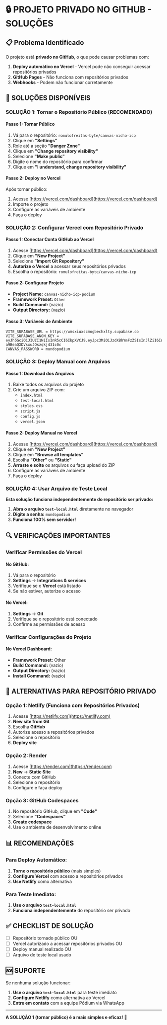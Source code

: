 # 🔒 PROJETO PRIVADO NO GITHUB - SOLUÇÕES

## 📋 Problema Identificado

O projeto está **privado no GitHub**, o que pode causar problemas com:

1. **Deploy automático no Vercel** - Vercel pode não conseguir acessar repositórios privados
2. **GitHub Pages** - Não funciona com repositórios privados
3. **Webhooks** - Podem não funcionar corretamente

## 🚀 SOLUÇÕES DISPONÍVEIS

### SOLUÇÃO 1: Tornar o Repositório Público (RECOMENDADO)

#### Passo 1: Tornar Público
1. Vá para o repositório: `romulofreitas-byte/canvas-nicho-icp`
2. Clique em **"Settings"**
3. Role até a seção **"Danger Zone"**
4. Clique em **"Change repository visibility"**
5. Selecione **"Make public"**
6. Digite o nome do repositório para confirmar
7. Clique em **"I understand, change repository visibility"**

#### Passo 2: Deploy no Vercel
Após tornar público:
1. Acesse [https://vercel.com/dashboard](https://vercel.com/dashboard)
2. Importe o projeto
3. Configure as variáveis de ambiente
4. Faça o deploy

### SOLUÇÃO 2: Configurar Vercel com Repositório Privado

#### Passo 1: Conectar Conta GitHub ao Vercel
1. Acesse [https://vercel.com/dashboard](https://vercel.com/dashboard)
2. Clique em **"New Project"**
3. Selecione **"Import Git Repository"**
4. **Autorize o Vercel** a acessar seus repositórios privados
5. Escolha o repositório: `romulofreitas-byte/canvas-nicho-icp`

#### Passo 2: Configurar Projeto
- **Project Name:** `canvas-nicho-icp-podium`
- **Framework Preset:** `Other`
- **Build Command:** (vazio)
- **Output Directory:** (vazio)

#### Passo 3: Variáveis de Ambiente
```
VITE_SUPABASE_URL = https://wmsxiuxscmogbechxlty.supabase.co
VITE_SUPABASE_ANON_KEY = eyJhbGciOiJIUzI1NiIsInR5cCI6IkpXVCJ9.eyJpc3MiOiJzdXBhYmFzZSIsInJlZiI6Indtc3hpdXhzY21vZ2JlY2h4bHR5Iiwicm9sZSI6ImFub24iLCJpYXQiOjE3NjEyMjQ3NzYsImV4cCI6MjA3NjgwMDc3Nn0.QzgHcJJLU2YMybrJC-a9BeaQXDVsxuJOszqkj431c0c
CANVAS_PASSWORD = mundopodium
```

### SOLUÇÃO 3: Deploy Manual com Arquivos

#### Passo 1: Download dos Arquivos
1. Baixe todos os arquivos do projeto
2. Crie um arquivo ZIP com:
   - `index.html`
   - `test-local.html`
   - `styles.css`
   - `script.js`
   - `config.js`
   - `vercel.json`

#### Passo 2: Deploy Manual no Vercel
1. Acesse [https://vercel.com/dashboard](https://vercel.com/dashboard)
2. Clique em **"New Project"**
3. Clique em **"Browse all templates"**
4. Escolha **"Other"** ou **"Static"**
5. **Arraste e solte** os arquivos ou faça upload do ZIP
6. Configure as variáveis de ambiente
7. Faça o deploy

### SOLUÇÃO 4: Usar Arquivo de Teste Local

**Esta solução funciona independentemente do repositório ser privado:**

1. **Abra o arquivo `test-local.html`** diretamente no navegador
2. **Digite a senha:** `mundopodium`
3. **Funciona 100% sem servidor!**

## 🔍 VERIFICAÇÕES IMPORTANTES

### Verificar Permissões do Vercel

#### No GitHub:
1. Vá para o repositório
2. **Settings** → **Integrations & services**
3. Verifique se o **Vercel** está listado
4. Se não estiver, autorize o acesso

#### No Vercel:
1. **Settings** → **Git**
2. Verifique se o repositório está conectado
3. Confirme as permissões de acesso

### Verificar Configurações do Projeto

#### No Vercel Dashboard:
- **Framework Preset:** Other
- **Build Command:** (vazio)
- **Output Directory:** (vazio)
- **Install Command:** (vazio)

## 🚀 ALTERNATIVAS PARA REPOSITÓRIO PRIVADO

### Opção 1: Netlify (Funciona com Repositórios Privados)
1. Acesse [https://netlify.com](https://netlify.com)
2. **New site from Git**
3. Escolha **GitHub**
4. Autorize acesso a repositórios privados
5. Selecione o repositório
6. **Deploy site**

### Opção 2: Render
1. Acesse [https://render.com](https://render.com)
2. **New** → **Static Site**
3. Conecte com GitHub
4. Selecione o repositório
5. Configure e faça deploy

### Opção 3: GitHub Codespaces
1. No repositório GitHub, clique em **"Code"**
2. Selecione **"Codespaces"**
3. **Create codespace**
4. Use o ambiente de desenvolvimento online

## 📊 RECOMENDAÇÕES

### Para Deploy Automático:
1. **Torne o repositório público** (mais simples)
2. **Configure Vercel** com acesso a repositórios privados
3. **Use Netlify** como alternativa

### Para Teste Imediato:
1. **Use o arquivo `test-local.html`**
2. **Funciona independentemente** do repositório ser privado

## ✅ CHECKLIST DE SOLUÇÃO

- [ ] Repositório tornado público OU
- [ ] Vercel autorizado a acessar repositórios privados OU
- [ ] Deploy manual realizado OU
- [ ] Arquivo de teste local usado

## 🆘 SUPORTE

Se nenhuma solução funcionar:

1. **Use o arquivo `test-local.html`** para teste imediato
2. **Configure Netlify** como alternativa ao Vercel
3. **Entre em contato** com a equipe Pódium via WhatsApp

---

**A SOLUÇÃO 1 (tornar público) é a mais simples e eficaz! 🚀**
